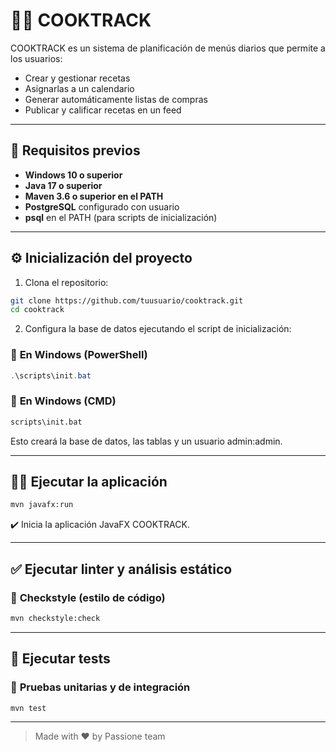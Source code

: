 # 🧑‍🍳 COOKTRACK

COOKTRACK es un sistema de planificación de menús diarios que permite a los usuarios:

- Crear y gestionar recetas
- Asignarlas a un calendario
- Generar automáticamente listas de compras
- Publicar y calificar recetas en un feed

---

## 🚀 **Requisitos previos**

- **Windows 10 o superior** 
- **Java 17 o superior**
- **Maven 3.6 o superior en el PATH**
- **PostgreSQL** configurado con usuario
- **psql** en el PATH (para scripts de inicialización)

---

## ⚙️ **Inicialización del proyecto**

1. Clona el repositorio:

```bash
git clone https://github.com/tuusuario/cooktrack.git
cd cooktrack
```

2. Configura la base de datos ejecutando el script de inicialización:

### 🔹 **En Windows (PowerShell)**

```powershell
.\scripts\init.bat
```

### 🔹 **En Windows (CMD)**

```cmd
scripts\init.bat
```
Esto creará la base de datos, las tablas y un usuario admin:admin.

---

## 🏃‍♂️ **Ejecutar la aplicación**

```bash
mvn javafx:run
```

✔️ Inicia la aplicación JavaFX COOKTRACK.

---

## ✅ **Ejecutar linter y análisis estático**

### 🔹 **Checkstyle (estilo de código)**

```bash
mvn checkstyle:check
```

---

## 🧪 **Ejecutar tests**

### 🔹 **Pruebas unitarias y de integración**

```bash
mvn test
```

---

> Made with ❤️ by Passione team
